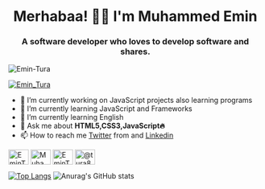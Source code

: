 
<h1 align="center">Merhabaa! 👋🏻  I'm Muhammed Emin</h1>
</b>
<h3 align="center">A software developer who loves to develop software and shares.</h3>

<p align="left"> <img src="https://komarev.com/ghpvc/?username=Emin-Tura&label=Profile%20views&color=0e75b6&style=flat" alt="Emin-Tura" /> </p>

<p align="left"> <a href="https://twitter.com/Emin_Tura" target="blank"><img src="https://img.shields.io/twitter/follow/Emin_Tura?logo=twitter&style=for-the-badge" alt="Emin_Tura" /></a> </p>

- 🔭 I’m currently working on JavaScript projects also learning programs
- 🌱 I’m currently learning JavaScript and Frameworks
- 🌱 I’m currently learning English
- 💬 Ask me about **HTML5,CSS3,JavaScript🔥**
- 📫 How to reach me [Twitter](https://twitter.com/Emin_Tura) from  and [Linkedin](https://www.linkedin.com/in/muhammed-emin-tura-06017315b/)


<p align="left">
<a href="https://twitter.com/Emin_Tura" target="blank"><img align="center" src="https://raw.githubusercontent.com/rahuldkjain/github-profile-readme-generator/master/src/images/icons/Social/twitter.svg" alt="EminTura" height="30" width="40" /></a>
<a href="https://www.linkedin.com/in/muhammed-emin-tura-06017315b/" target="blank"><img align="center" src="https://raw.githubusercontent.com/rahuldkjain/github-profile-readme-generator/master/src/images/icons/Social/linked-in-alt.svg" alt="Muhammed Emin Tura" height="30" width="40" /></a>
<a href="https://instagram.com/eminntura" target="blank"><img align="center" src="https://raw.githubusercontent.com/rahuldkjain/github-profile-readme-generator/master/src/images/icons/Social/instagram.svg" alt="EminTura" height="30" width="40" /></a>
<a href="https://medium.com/@tura858" target="blank"><img align="center" src="https://raw.githubusercontent.com/rahuldkjain/github-profile-readme-generator/master/src/images/icons/Social/medium.svg" alt="@tura858" height="30" width="40" /></a>
</p>

[![Top Langs](https://github-readme-stats.vercel.app/api/top-langs/?username=Emin-Tura&layout=compact)](https://github.com/Emin-Tura/MoviesApp) ![Anurag's GitHub stats](https://github-readme-stats.vercel.app/api?username=Emin-Tura&hide=contribs,prs)


